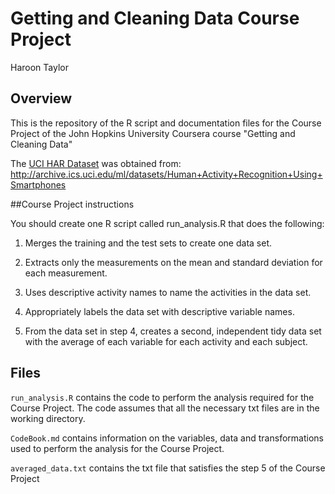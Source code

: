 # Getting and Cleaning Data Course Project 

Haroon Taylor

## Overview

This is the repository of the R script and documentation files for the Course Project of the John Hopkins University Coursera course "Getting and Cleaning Data"

The [UCI HAR Dataset](https://d396qusza40orc.cloudfront.net/getdata%2Fprojectfiles%2FUCI%20HAR%20Dataset.zip) was obtained from:
http://archive.ics.uci.edu/ml/datasets/Human+Activity+Recognition+Using+Smartphones 

##Course Project instructions

You should create one R script called run_analysis.R that does the following:

1) Merges the training and the test sets to create one data set.

2) Extracts only the measurements on the mean and standard deviation for each measurement. 

3) Uses descriptive activity names to name the activities in the data set.

4) Appropriately labels the data set with descriptive variable names. 

5) From the data set in step 4, creates a second, independent tidy data set with the average of each variable for each activity and each subject.

## Files

`run_analysis.R` contains the code to perform the analysis required for the Course Project. 
The code assumes that all the necessary txt files are in the working directory.

`CodeBook.md` contains information on the variables, data and transformations used to perform the analysis for the Course Project.

`averaged_data.txt` contains the txt file that satisfies the step 5 of the Course Project
